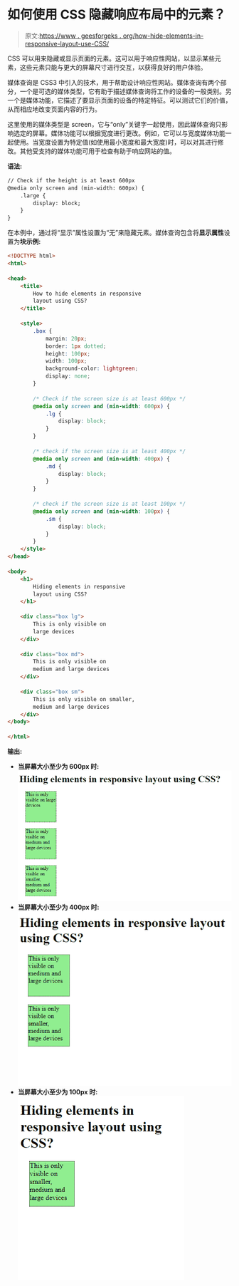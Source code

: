 # 如何使用 CSS 隐藏响应布局中的元素？

> 原文:[https://www . geesforgeks . org/how-hide-elements-in-responsive-layout-use-CSS/](https://www.geeksforgeeks.org/how-to-hide-elements-in-responsive-layout-using-css/)

CSS 可以用来隐藏或显示页面的元素。这可以用于响应性网站，以显示某些元素，这些元素只能与更大的屏幕尺寸进行交互，以获得良好的用户体验。

媒体查询是 CSS3 中引入的技术，用于帮助设计响应性网站。媒体查询有两个部分，一个是可选的媒体类型，它有助于描述媒体查询将工作的设备的一般类别。另一个是媒体功能，它描述了要显示页面的设备的特定特征。可以测试它们的价值，从而相应地改变页面内容的行为。

这里使用的媒体类型是 screen，它与“only”关键字一起使用，因此媒体查询只影响选定的屏幕。媒体功能可以根据宽度进行更改。例如，它可以与宽度媒体功能一起使用。当宽度设置为特定值(如使用最小宽度和最大宽度)时，可以对其进行修改。其他受支持的媒体功能可用于检查有助于响应网站的值。

**语法:**

```html
// Check if the height is at least 600px
@media only screen and (min-width: 600px) {
    .large {
        display: block;
    }
}
```

在本例中，通过将“显示”属性设置为“无”来隐藏元素。媒体查询包含将**显示属性**设置为**块示例:**

```html
<!DOCTYPE html>
<html>

<head>
    <title>
        How to hide elements in responsive
        layout using CSS?
    </title>

    <style>
        .box {
            margin: 20px;
            border: 1px dotted;
            height: 100px;
            width: 100px;
            background-color: lightgreen;
            display: none;
        }

        /* Check if the screen size is at least 600px */
        @media only screen and (min-width: 600px) {
            .lg {
                display: block;
            }
        }

        /* check if the screen size is at least 400px */
        @media only screen and (min-width: 400px) {
            .md {
                display: block;
            }
        }

        /* check if the screen size is at least 100px */
        @media only screen and (min-width: 100px) {
            .sm {
                display: block;
            }
        }
    </style>
</head>

<body>
    <h1>
        Hiding elements in responsive
        layout using CSS?
    </h1>

    <div class="box lg">
        This is only visible on
        large devices
    </div>

    <div class="box md">
        This is only visible on
        medium and large devices
    </div>

    <div class="box sm">
        This is only visible on smaller,
        medium and large devices
    </div>
</body>

</html>
```

**输出:**

*   **当屏幕大小至少为 600px 时:**
    ![large-600](img/8448e3c67810e9b4f1a0441f815551a3.png)
*   **当屏幕大小至少为 400px 时:**
    ![medium-400](img/d74e6e01a328285f463da196286cee48.png)
*   **当屏幕大小至少为 100px 时:**
    ![small-100](img/df23156b63232bb525bb60ab60e05ffa.png)
